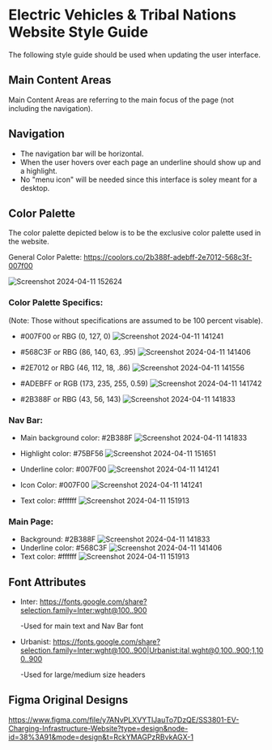 # Electric Vehicles & Tribal Nations Website Style Guide
The following style guide should be used when updating the user interface. 

## Main Content Areas
Main Content Areas are referring to the main focus of the page (not including the navigation).


## Navigation
- The navigation bar will be horizontal.
- When the user hovers over each page an underline should show up and a highlight.
- No "menu icon" will be needed since this interface is soley meant for a desktop. 

## Color Palette
The color palette depicted below is to be the exclusive color palette used in the website.

General Color Palette: https://coolors.co/2b388f-adebff-2e7012-568c3f-007f00

![Screenshot 2024-04-11 152624](https://github.com/samccarr/samccarr.github.io/assets/148374675/92c6b061-727e-448f-b9fe-f15d5a298ab6)


### Color Palette Specifics:
(Note: Those without specifications are assumed to be 100 percent visable). 


- #007F00 or RBG (0, 127, 0)    ![Screenshot 2024-04-11 141241](https://github.com/samccarr/samccarr.github.io/assets/148374675/9077071f-1353-4144-b369-9ebcb1e747e8) 
- #568C3F or RBG (86, 140, 63, .95)  ![Screenshot 2024-04-11 141406](https://github.com/samccarr/samccarr.github.io/assets/148374675/f952bb06-5cf7-4b92-bb4a-97fe13555959)

- #2E7012 or RBG (46, 112, 18, .86)  ![Screenshot 2024-04-11 141556](https://github.com/samccarr/samccarr.github.io/assets/148374675/3915364a-134c-4624-b9be-e28aabfbddc3)

- #ADEBFF or RGB (173, 235, 255, 0.59) ![Screenshot 2024-04-11 141742](https://github.com/samccarr/samccarr.github.io/assets/148374675/b6513528-d0e3-43a3-8d5f-20e3865146af)
- #2B388F or RBG (43, 56, 143) ![Screenshot 2024-04-11 141833](https://github.com/samccarr/samccarr.github.io/assets/148374675/c3dbc465-7b16-46f9-865b-0cce9d23bbab)


### Nav Bar:
- Main background color: #2B388F ![Screenshot 2024-04-11 141833](https://github.com/samccarr/samccarr.github.io/assets/148374675/c3dbc465-7b16-46f9-865b-0cce9d23bbab)
  
- Highlight color: #75BF56 ![Screenshot 2024-04-11 151651](https://github.com/samccarr/samccarr.github.io/assets/148374675/72ca2045-1c79-4daf-98a8-37805deb827b)

- Underline color: #007F00  ![Screenshot 2024-04-11 141241](https://github.com/samccarr/samccarr.github.io/assets/148374675/9077071f-1353-4144-b369-9ebcb1e747e8) 
- Icon Color: #007F00  ![Screenshot 2024-04-11 141241](https://github.com/samccarr/samccarr.github.io/assets/148374675/9077071f-1353-4144-b369-9ebcb1e747e8) 
- Text color: #ffffff  ![Screenshot 2024-04-11 151913](https://github.com/samccarr/samccarr.github.io/assets/148374675/09dedffb-fca4-488b-801c-97337b25f863)


### Main Page:
- Background: #2B388F  ![Screenshot 2024-04-11 141833](https://github.com/samccarr/samccarr.github.io/assets/148374675/c3dbc465-7b16-46f9-865b-0cce9d23bbab)
- Underline color: #568C3F  ![Screenshot 2024-04-11 141406](https://github.com/samccarr/samccarr.github.io/assets/148374675/f952bb06-5cf7-4b92-bb4a-97fe13555959)
- Text color: #ffffff   ![Screenshot 2024-04-11 151913](https://github.com/samccarr/samccarr.github.io/assets/148374675/09dedffb-fca4-488b-801c-97337b25f863)

## Font Attributes
- Inter: https://fonts.google.com/share?selection.family=Inter:wght@100..900
  
  -Used for main text and Nav Bar font
  
- Urbanist: https://fonts.google.com/share?selection.family=Inter:wght@100..900|Urbanist:ital,wght@0,100..900;1,100..900
  
  -Used for large/medium size headers
  
## Figma Original Designs
https://www.figma.com/file/y7ANvPLXVYTlJauTo7DzQE/SS3801-EV-Charging-Infrastructure-Website?type=design&node-id=38%3A91&mode=design&t=RckYMAGPzRBvkAGX-1
